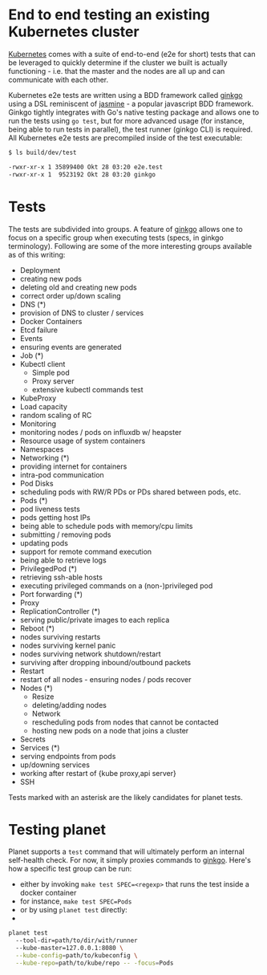 # End to end testing an existing Kubernetes cluster 

[Kubernetes] comes with a suite of end-to-end (e2e for short) tests that can be leveraged to quickly determine if the cluster we built is actually functioning - i.e. that the master and the nodes are all up and can communicate with each other.

Kubernetes e2e tests are written using a BDD framework called [ginkgo] using a DSL reminiscent of [jasmine] - a popular javascript BDD framework. Ginkgo tightly integrates with Go's native testing package and allows one to run the tests using `go test`, but for more advanced usage (for instance, being able to run tests in parallel), the test runner (ginkgo CLI) is required.
All Kubernetes e2e tests are precompiled inside of the test executable:

```sh
$ ls build/dev/test

-rwxr-xr-x 1 35899400 Okt 28 03:20 e2e.test
-rwxr-xr-x 1  9523192 Okt 28 03:20 ginkgo
```

# Tests

The tests are subdivided into groups. A feature of [ginkgo] allows one to focus on a specific group when executing tests (specs, in ginkgo terminology).
Following are some of the more interesting groups available as of this writing:

 - Deployment
  - creating new pods
  - deleting old and creating new pods
  - correct order up/down scaling
 - DNS (*)
  - provision of DNS to cluster / services
 - Docker Containers
 - Etcd failure
 - Events
  - ensuring events are generated
 - Job (*)
 - Kubectl client
   - Simple pod
   - Proxy server
   - extensive kubectl commands test
 - KubeProxy
 - Load capacity
  - random scaling of RC
 - Monitoring
  - monitoring nodes / pods on influxdb w/ heapster
 - Resource usage of system containers
 - Namespaces
 - Networking (*)
  - providing internet for containers
  - intra-pod communication
 - Pod Disks
  - scheduling pods with RW/R PDs or PDs shared between pods, etc.
 - Pods (*)
  - pod liveness tests
  - pods getting host IPs
  - being able to schedule pods with memory/cpu limits
  - submitting / removing pods
  - updating pods
  - support for remote command execution
  - being able to retrieve logs
 - PrivilegedPod (*)
  - retrieving ssh-able hosts
  - executing privileged commands on a (non-)privileged pod
 - Port forwarding (*)
 - Proxy
 - ReplicationController (*)
  - serving public/private images to each replica
 - Reboot (*)
  - nodes surviving restarts
  - nodes surviving kernel panic
  - nodes surviving network shutdown/restart
  - surviving after dropping inbound/outbound packets
 - Restart
  - restart of all nodes - ensuring nodes / pods recover
 - Nodes (*)
   - Resize
    - deleting/adding nodes
   - Network
    - rescheduling pods from nodes that cannot be contacted
    - hosting new pods on a node that joins a cluster
 - Secrets
 - Services (*)
  - serving endpoints from pods
  - up/downing services
  - working after restart of {kube proxy,api server}
 - SSH

Tests marked with an asterisk are the likely candidates for planet tests.


# Testing planet

Planet supports a `test` command that will ultimately perform an internal self-health check.
For now, it simply proxies commands to [ginkgo]. Here's how a specific test group can be run:

 - either by invoking `make test SPEC=<regexp>` that runs the test inside a docker container
  - for instance, `make test SPEC=Pods`
 - or by using `planet test` directly:
  -
  ```sh
  planet test
    --tool-dir=path/to/dir/with/runner
    --kube-master=127.0.0.1:8080 \
    --kube-config=path/to/kubeconfig \
    --kube-repo=path/to/kube/repo -- -focus=Pods
  ```

[//]: # (Footnots and references)

[Kubernetes]: <https://github.com/kubernetes/kubernetes>
[ginkgo]: <https://github.com/onsi/ginkgo>
[jasmine]: <http://jasmine.github.io>
[Go]: <https://golang.org>
	
